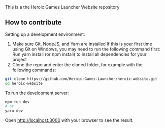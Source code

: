 This is a the Heroic Games Launcher Website repository

## How to contribute

Setting up a development environment:

1. Make sure Git, NodeJS, and Yarn are installed
If this is your first time using Git on Windows, you may need to run the following command first:
Run yarn install (or npm install) to install all dependencies for your project
2. Clone the repo and enter the cloned folder, for example with the following commands:

```bash
git clone https://github.com/Heroic-Games-Launcher/heroic-website.git 
cd heroic-website
   ```

To run the development server:

```bash
npm run dev
# or
yarn dev
```

Open [http://localhost:3000](http://localhost:3000) with your browser to see the result.
